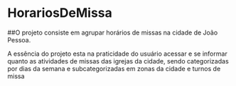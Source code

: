 # HorariosDeMissa
##O projeto consiste em agrupar horários de missas na cidade de João Pessoa. 

A essência do projeto esta na praticidade do usuário acessar e se informar quanto as atividades de missas das igrejas da cidade, sendo categorizadas por dias da semana e subcategorizadas em zonas da cidade e turnos de missa
